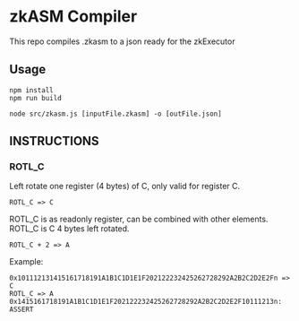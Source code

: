 # zkASM Compiler

This repo compiles .zkasm to a json ready for the zkExecutor

## Usage

`````
npm install
npm run build

node src/zkasm.js [inputFile.zkasm] -o [outFile.json]

`````

## INSTRUCTIONS

### ROTL_C
Left rotate one register (4 bytes) of C, only valid for register C.
`````
ROTL_C => C
`````
ROTL_C is as readonly register, can be combined with other elements. ROTL_C is C 4 bytes left rotated.
`````
ROTL_C + 2 => A
`````
Example:
`````
0x101112131415161718191A1B1C1D1E1F202122232425262728292A2B2C2D2E2Fn => C
ROTL_C => A
0x1415161718191A1B1C1D1E1F202122232425262728292A2B2C2D2E2F10111213n: ASSERT
`````